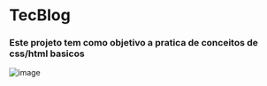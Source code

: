 # TecBlog
### Este projeto tem como objetivo a pratica de conceitos de css/html basicos
![image](https://user-images.githubusercontent.com/68355711/184575169-e9d3b0c9-7dc9-42e7-8f4d-cc19a958626f.png)
